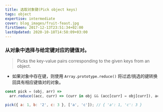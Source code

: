 ```yaml
---
title: 选取对象键(Pick object keys)
tags: object
expertise: intermediate
cover: blog_images/fruit-feast.jpg
firstSeen: 2017-12-13T23:51:34+02:00
lastUpdated: 2020-10-18T14:58:09+03:00
---
```


### 从对象中选择与给定键对应的键值对。
> Picks the key-value pairs corresponding to the given keys from an object.

- 如果对象中存在键，则使用 `Array.prototype.reduce()` 将过滤/挑选的键转换回具有相应键值对的对象。

```js
const pick = (obj, arr) =>
  arr.reduce((acc, curr) => (curr in obj && (acc[curr] = obj[curr]), acc), {});
```

```js
pick({ a: 1, b: '2', c: 3 }, ['a', 'c']); // { 'a': 1, 'c': 3 }
```

